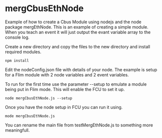 # mergCbusEthNode
Example of how to create a Cbus Module using nodejs and the node package mergEthNode. This is an example of creating a simple module. When you teach an event it will just output the evant variable array to the console log.

Create a new directory and copy the files to the new directory and install required modules.

```npm install```

Edit the nodeConfig.json file with details of your node. The example is setup for a Flim module with 2 node variables and 2 event variables.

To run for the first time use the parameter --setup to emulate a module being put in Flim mode. This will enable the FCU to set it up.

```node mergCbusEthNode.js --setup```

Once you have the node setup in FCU you can run it using.

```mode mergCbusEthNode.js```

You can rename the main file from testMergEthNode.js to something more meaningfull.

